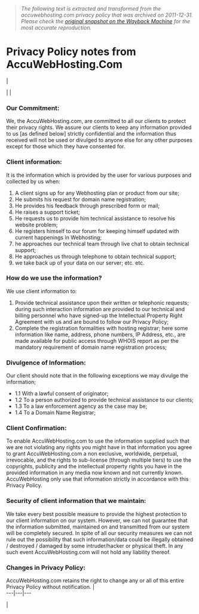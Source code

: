 > *The following text is extracted and transformed from the accuwebhosting.com privacy policy that was archived on 2011-12-31. Please check the [original snapshot on the Wayback Machine](https://web.archive.org/web/20111231205251id_/http%3A//www.accuwebhosting.com/privacypolicy.htm) for the most accurate reproduction.*

# Privacy Policy notes from AccuWebHosting.Com

| 

|  | 

### Our Commitment:

We, the AccuWebHosting.com, are committed to all our clients to protect their privacy rights. We assure our clients to keep any information provided to us [as defined below] strictly confidential and the information thus received will not be used or divulged to anyone else for any other purposes except for those which they have consented for.  


### Client information:

It is the information which is provided by the user for various purposes and collected by us when:   


  1. A client signs up for any Webhosting plan or product from our site;
  2. He submits his request for domain name registration;
  3. He provides his feedback through prescribed form or mail;
  4. He raises a support ticket;
  5. He requests us to provide him technical assistance to resolve his website problem;
  6. He registers himself to our forum for keeping himself updated with current happenings in Webhosting;
  7. he approaches our technical team through live chat to obtain technical support;
  8. He approaches us through telephone to obtain technical support;
  9. we take back up of your data on our server; etc. etc.



### How do we use the information?

We use client information to:   


  1. Provide technical assistance upon their written or telephonic requests; during such interaction information are provided to our technical and billing personnel who have signed-up the Intellectual Property Right Agreement with us and are bound to follow our Privacy Policy;
  2. Complete the registration formalities with hosting registrar; here some information like name, address, phone numbers, IP Address, etc., are made available for public access through WHOIS report as per the mandatory requirement of domain name registration process;



### Divulgence of Information:

Our client should note that in the following exceptions we may divulge the information;

  * 1.1 With a lawful consent of originator;
  * 1.2 To a person authorized to provide technical assistance to our clients;
  * 1.3 To a law enforcement agency as the case may be;
  * 1.4 To a Domain Name Registrar;

  


### Client Confirmation:

To enable AccuWebHosting.com to use the information supplied such that we are not violating any rights you might have in that information you agree to grant AccuWebHosting.com a non exclusive, worldwide, perpetual, irrevocable, and the rights to sub-license (through multiple tiers) to use the copyrights, publicity and the intellectual property rights you have in the provided information in any media now known and not currently known. AccuWebHosting only use that information strictly in accordance with this Privacy Policy.  


### Security of client information that we maintain:

We take every best possible measure to provide the highest protection to our client information on our system. However, we can not guarantee that the information submitted, maintained on and transmitted from our system will be completely secured. In spite of all our security measures we can not rule out the possibility that such information/data could be illegally obtained / destroyed / damaged by some intruder/hacker or physical theft. In any such event AccuWebHosting.com will not hold any liability thereof.

### Changes in Privacy Policy:

AccuWebHosting.com retains the right to change any or all of this entire Privacy Policy without notification.  |   
---|---|---  
  
| 
